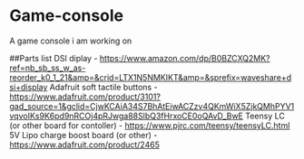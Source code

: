 # Game-console
A game console i am working on

##Parts list
DSI diplay - https://www.amazon.com/dp/B0BZCXQ2MK?ref=nb_sb_ss_w_as-reorder_k0_1_21&amp=&crid=LTX1N5NMKIKT&amp=&sprefix=waveshare+dsi+display
Adafruit soft tactile buttons - https://www.adafruit.com/product/3101?gad_source=1&gclid=CjwKCAiA34S7BhAtEiwACZzv4QKmWiX5ZjkQMhPYV1vqvoIKs9K6pd9nRCOj4pRJwga88SlbQ3fHrxoCE0oQAvD_BwE
Teensy LC (or other board for contoller) - https://www.pjrc.com/teensy/teensyLC.html
5V Lipo charge boost board (or other) - https://www.adafruit.com/product/2465
